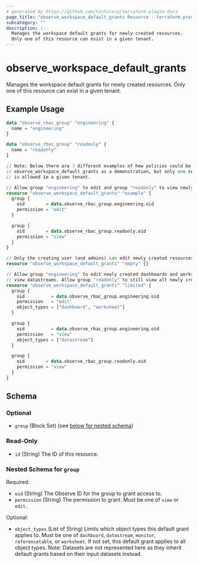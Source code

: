 ```yaml
---
# generated by https://github.com/hashicorp/terraform-plugin-docs
page_title: "observe_workspace_default_grants Resource - terraform-provider-observe"
subcategory: ""
description: |-
  Manages the workspace default grants for newly created resources.
  Only one of this resource can exist in a given tenant.
---
```

# observe_workspace_default_grants

Manages the workspace default grants for newly created resources.
Only one of this resource can exist in a given tenant.
## Example Usage
```terraform
data "observe_rbac_group" "engineering" {
  name = "engineering"
}

data "observe_rbac_group" "readonly" {
  name = "readonly"
}

// Note: Below there are 3 different examples of how policies could be configured using
// observe_workspace_default_grants as a demonstration, but only one resource of this type
// is allowed in a given tenant.

// Allow group "engineering" to edit and group "readonly" to view newly created resources by default.
resource "observe_workspace_default_grants" "example" {
  group {
    oid        = data.observe_rbac_group.engineering.oid
    permission = "edit"
  }

  group {
    oid        = data.observe_rbac_group.readonly.oid
    permission = "view"
  }
}

// Only the creating user (and admins) can edit newly created resources by default.
resource "observe_workspace_default_grants" "empty" {}

// Allow group "engineering" to edit newly created dashboards and worksheets by default, but only
// view datastreams. Allow group "readonly" to still view all newly created resources by default.
resource "observe_workspace_default_grants" "limited" {
  group {
    oid          = data.observe_rbac_group.engineering.oid
    permission   = "edit"
    object_types = ["dashboard", "worksheet"]
  }

  group {
    oid          = data.observe_rbac_group.engineering.oid
    permission   = "view"
    object_types = ["datastream"]
  }

  group {
    oid        = data.observe_rbac_group.readonly.oid
    permission = "view"
  }
}
```
<!-- schema generated by tfplugindocs -->
## Schema

### Optional

- `group` (Block Set) (see [below for nested schema](#nestedblock--group))

### Read-Only

- `id` (String) The ID of this resource.

<a id="nestedblock--group"></a>
### Nested Schema for `group`

Required:

- `oid` (String) The Observe ID for the group to grant access to.
- `permission` (String) The permission to grant. Must be one of `view` or `edit`.

Optional:

- `object_types` (List of String) Limits which object types this default grant applies to. Must be one of
`dashboard`, `datastream`, `monitor`, `referencetable`, or `worksheet`.
If not set, this default grant applies to all object types.
Note: Datasets are not represented here as they inherit default grants
based on their input datasets instead.

